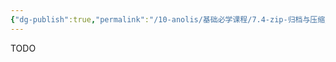 ```yaml
---
{"dg-publish":true,"permalink":"/10-anolis/基础必学课程/7.4-zip-归档与压缩/","dgPassFrontmatter":true}
---
```


TODO